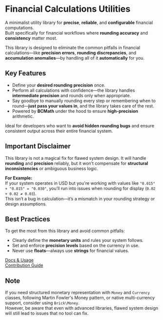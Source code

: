 # Financial Calculations Utilities

A minimalist utility library for **precise**, **reliable**, and **configurable** financial computations.  
Built specifically for financial workflows where **rounding accuracy** and **consistency** matter most.

This library is designed to eliminate the common pitfalls in financial calculations—like **precision errors**,
**rounding discrepancies**, and **accumulation anomalies**—by handling all of it **automatically** for you.

## Key Features

- Define your **desired rounding precision** once.
- Perform all calculations with confidence—the library handles **intermediate precision** and rounds only when
  appropriate.
- Say goodbye to manually rounding every step or remembering when to round—**just pass your values in**, and the library
  takes care of the rest.
- Powered by **BCMath** under the hood to ensure **high-precision** arithmetic.

Ideal for developers who want to **avoid hidden rounding bugs** and ensure consistent output across their entire
financial system.

## Important Disclaimer

This library is not a magical fix for flawed system design. It will handle **rounding** and **precision** reliably, but
it won’t compensate for **structural inconsistencies** or ambiguous business logic.

**For Example:**  
If your system operates in USD but you're working with values like `"0.015" + "0.015" = "0.030"`, you’ll run into issues
when rounding for display (`0.02 + 0.02 ≠ 0.03`).  
This isn’t a bug in calculation—it’s a mismatch in your rounding strategy or design assumptions.

## Best Practices

To get the most from this library and avoid common pitfalls:

- Clearly define the **monetary units** and rules your system follows.
- Set and enforce **precision levels** based on the currency in use.
- Never use **floats**—always use **strings** for financial values.

[Docs & Usage](./DocsAndUsage.md)  
[Contribution Guide](./Contribution.md)

## Note

If you need structured monetary representation with `Money` and `Currency` classes, following Martin Fowler's Money
pattern, or native multi-currency support, consider using `Brick\Money`.  
However, be aware that even with advanced libraries, flawed system design will still lead to issues that no tool can
fix.
